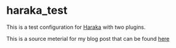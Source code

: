 # haraka_test

This is a test configuration for [Haraka](https://github.com/haraka/Haraka) with two plugins.

This is a source meterial for my blog post that can be found [here](http://thihara.github.io/Creating-E-Mail-Service-with-Haraka/)
